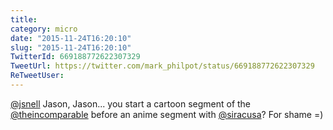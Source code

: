 ```yaml
---
title: 
category: micro
date: "2015-11-24T16:20:10"
slug: "2015-11-24T16:20:10"
TwitterId: 669188772622307329
TweetUrl: https://twitter.com/mark_philpot/status/669188772622307329
ReTweetUser: 
---
```


[@jsnell](https://twitter.com/jsnell) Jason, Jason... you start a cartoon segment of the [@theincomparable](https://twitter.com/theincomparable) before an anime segment with [@siracusa](https://twitter.com/siracusa)? For shame =)